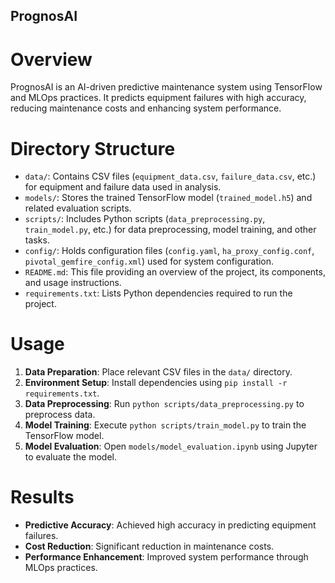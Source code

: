 ## PrognosAI

# Overview

PrognosAI is an AI-driven predictive maintenance system using TensorFlow and MLOps practices. It predicts equipment failures with high accuracy, reducing maintenance costs and enhancing system performance.

# Directory Structure

- `data/`: Contains CSV files (`equipment_data.csv`, `failure_data.csv`, etc.) for equipment and failure data used in analysis.
- `models/`: Stores the trained TensorFlow model (`trained_model.h5`) and related evaluation scripts.
- `scripts/`: Includes Python scripts (`data_preprocessing.py`, `train_model.py`, etc.) for data preprocessing, model training, and other tasks.
- `config/`: Holds configuration files (`config.yaml`, `ha_proxy_config.conf`, `pivotal_gemfire_config.xml`) used for system configuration.
- `README.md`: This file providing an overview of the project, its components, and usage instructions.
- `requirements.txt`: Lists Python dependencies required to run the project.

# Usage

1. **Data Preparation**: Place relevant CSV files in the `data/` directory.
2. **Environment Setup**: Install dependencies using `pip install -r requirements.txt`.
3. **Data Preprocessing**: Run `python scripts/data_preprocessing.py` to preprocess data.
4. **Model Training**: Execute `python scripts/train_model.py` to train the TensorFlow model.
5. **Model Evaluation**: Open `models/model_evaluation.ipynb` using Jupyter to evaluate the model.

# Results

- **Predictive Accuracy**: Achieved high accuracy in predicting equipment failures.
- **Cost Reduction**: Significant reduction in maintenance costs.
- **Performance Enhancement**: Improved system performance through MLOps practices.
